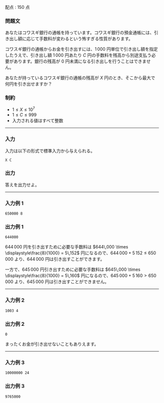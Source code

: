 配点 : $150$ 点

### 問題文

あなたはコワスギ銀行の通帳を持っています。コワスギ銀行の預金通帳には、引き出し額に応じて手数料が変わるという怖すぎる性質があります。

コワスギ銀行の通帳からお金を引き出すには、$1\,000$ 円単位で引き出し額を指定したうえで、引き出し額 $1\,000$ 円あたり $C$ 円の手数料を残高から別途支払う必要があります。銀行の残高が $0$ 円未満になる引き出しを行うことはできません。

あなたが持っているコワスギ銀行の通帳の残高が $X$ 円のとき、そこから最大で何円を引き出せますか？

### 制約

  * $1 \leq X \leq 10^7$
  * $1 \leq C \leq 999$
  * 入力される値はすべて整数



* * *

### 入力

入力は以下の形式で標準入力から与えられる。
    
    
    X C

### 出力

答えを出力せよ。

* * *

### 入力例 1
    
    
    650000 8

### 出力例 1
    
    
    644000

$644\,000$ 円を引き出すために必要な手数料は $644\,000 \times \displaystyle\frac{8}{1000} = 5\,152$ 円になるので、$644\,000 + 5\,152 \leq 650\,000$ より、$644\,000$ 円は引き出すことができます。

一方で、$645\,000$ 円引き出すために必要な手数料は $645\,000 \times \displaystyle\frac{8}{1000} = 5\,160$ 円になるので、$645\,000 + 5\,160 > 650\,000$ より、$645\,000$ 円は引き出すことができません。

* * *

### 入力例 2
    
    
    1003 4

### 出力例 2
    
    
    0

まったくお金が引き出せないこともありえます。

* * *

### 入力例 3
    
    
    10000000 24

### 出力例 3
    
    
    9765000